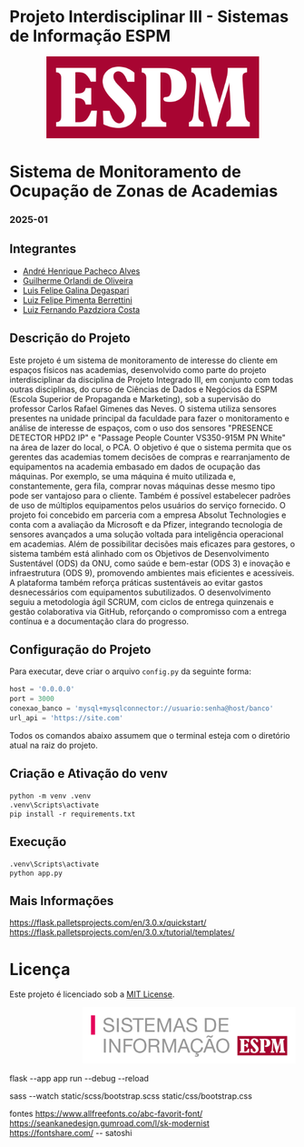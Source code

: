 # Projeto Interdisciplinar III - Sistemas de Informação ESPM

<p align="center">
    <a href="https://www.espm.br/cursos-de-graduacao/sistemas-de-informacao/"><img src="https://raw.githubusercontent.com/tech-espm/misc-template/main/logo.png" alt="Sistemas de Informação ESPM" style="width: 375px;"/></a>
</p>

# Sistema de Monitoramento de Ocupação de Zonas de Academias

### 2025-01

## Integrantes
- [André Henrique Pacheco Alves](https://github.com/andre-alves77)
- [Guilherme Orlandi de Oliveira](https://github.com/carrico05)
- [Luis Felipe Galina Degaspari](https://github.com/luisdegaspari)
- [Luiz Felipe Pimenta Berrettini](https://github.com/pimentabrrt)
- [Luiz Fernando Pazdziora Costa](https://github.com/luizpazdziora)

## Descrição do Projeto

Este projeto é um sistema de monitoramento de interesse do cliente em espaços físicos nas academias, desenvolvido como parte do projeto interdisciplinar da disciplina de Projeto Integrado III, em conjunto com todas outras disciplinas, do curso de Ciências de Dados e Negócios da ESPM (Escola Superior de Propaganda e Marketing), sob a supervisão do professor Carlos Rafael Gimenes das Neves. 
O sistema utiliza sensores presentes na unidade principal da faculdade para fazer o monitoramento e análise de interesse de espaços, com o uso dos sensores "PRESENCE DETECTOR HPD2 IP" e "Passage People Counter VS350-915M PN White" na área de lazer do local, o PCA.
O objetivo é que o sistema permita que os gerentes das academias tomem decisões de compras e rearranjamento de equipamentos na academia embasado em dados de ocupação das máquinas. Por exemplo, se uma máquina é muito utilizada e, constantemente, gera fila, comprar novas máquinas desse mesmo tipo pode ser vantajoso para o cliente. Também é possível estabelecer padrões de uso de múltiplos equipamentos pelos usuários do serviço fornecido.
O projeto foi concebido em parceria com a empresa Absolut Technologies e conta com a avaliação da Microsoft e da Pfizer, integrando tecnologia de sensores avançados a uma solução voltada para inteligência operacional em academias. Além de possibilitar decisões mais eficazes para gestores, o sistema também está alinhado com os Objetivos de Desenvolvimento Sustentável (ODS) da ONU, como saúde e bem-estar (ODS 3) e inovação e infraestrutura (ODS 9), promovendo ambientes mais eficientes e acessíveis. A plataforma também reforça práticas sustentáveis ao evitar gastos desnecessários com equipamentos subutilizados. 
O desenvolvimento seguiu a metodologia ágil SCRUM, com ciclos de entrega quinzenais e gestão colaborativa via GitHub, reforçando o compromisso com a entrega contínua e a documentação clara do progresso.

## Configuração do Projeto

Para executar, deve criar o arquivo `config.py` da seguinte forma:

```python
host = '0.0.0.0'
port = 3000
conexao_banco = 'mysql+mysqlconnector://usuario:senha@host/banco'
url_api = 'https://site.com'
```

Todos os comandos abaixo assumem que o terminal esteja com o diretório atual na raiz do projeto.

## Criação e Ativação do venv

```
python -m venv .venv
.venv\Scripts\activate
pip install -r requirements.txt
```

## Execução

```
.venv\Scripts\activate
python app.py
```

## Mais Informações

https://flask.palletsprojects.com/en/3.0.x/quickstart/
https://flask.palletsprojects.com/en/3.0.x/tutorial/templates/

# Licença

Este projeto é licenciado sob a [MIT License](https://github.com/tech-espm/inter-3sem-2025-analise-academia/blob/main/LICENSE).

<p align="right">
    <a href="https://www.espm.br/cursos-de-graduacao/sistemas-de-informacao/"><img src="https://raw.githubusercontent.com/tech-espm/misc-template/main/logo-si-512.png" alt="Sistemas de Informação ESPM" style="width: 375px;"/></a>
</p>


flask --app app run --debug --reload

sass --watch static/scss/bootstrap.scss static/css/bootstrap.css 

fontes
https://www.allfreefonts.co/abc-favorit-font/
https://seankanedesign.gumroad.com/l/sk-modernist
https://fontshare.com/ -- satoshi
